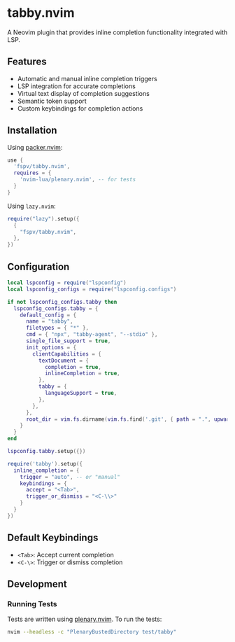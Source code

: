 # tabby.nvim

A Neovim plugin that provides inline completion functionality integrated with LSP.

## Features

- Automatic and manual inline completion triggers
- LSP integration for accurate completions
- Virtual text display of completion suggestions
- Semantic token support
- Custom keybindings for completion actions

## Installation

Using [packer.nvim](https://github.com/wbthomason/packer.nvim):

```lua
use {
  'fspv/tabby.nvim',
  requires = {
    'nvim-lua/plenary.nvim', -- for tests
  }
}
```

Using `lazy.nvim`:
```lua
require("lazy").setup({
  {
    "fspv/tabby.nvim",
  },
})
```

## Configuration

```lua
local lspconfig = require("lspconfig")
local lspconfig_configs = require("lspconfig.configs")

if not lspconfig_configs.tabby then
  lspconfig_configs.tabby = {
    default_config = {
      name = "tabby",
      filetypes = { "*" },
      cmd = { "npx", "tabby-agent", "--stdio" },
      single_file_support = true,
      init_options = {
        clientCapabilities = {
          textDocument = {
            completion = true,
            inlineCompletion = true,
          },
          tabby = {
            languageSupport = true,
          },
        },
      },
      root_dir = vim.fs.dirname(vim.fs.find('.git', { path = ".", upward = true })[1]),
    }
  }
end

lspconfig.tabby.setup({})

require('tabby').setup({
  inline_completion = {
    trigger = "auto", -- or "manual"
    keybindings = {
      accept = "<Tab>",
      trigger_or_dismiss = "<C-\\>"
    }
  }
})
```

## Default Keybindings

- `<Tab>`: Accept current completion
- `<C-\>`: Trigger or dismiss completion

## Development

### Running Tests

Tests are written using [plenary.nvim](https://github.com/nvim-lua/plenary.nvim). To run the tests:

```bash
nvim --headless -c "PlenaryBustedDirectory test/tabby"
```
